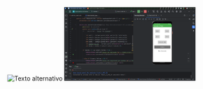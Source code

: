 <img src="calculadoradenotas.png" alt="Texto alternativo" width="300"/>
<img src="appcalculadora.png" alt="Texto alternativo" width="300"/>

